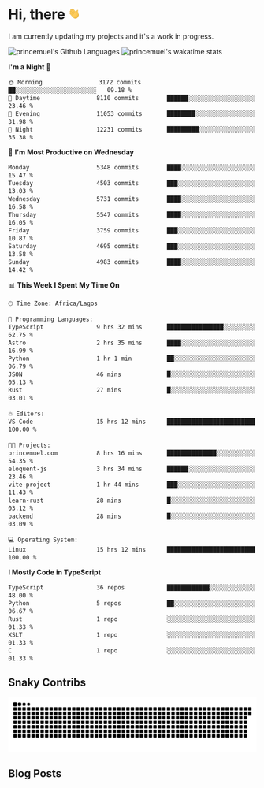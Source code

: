 # Hi, there <img src='/assets/wave.gif' alt='Just saying hello' width='24' height='24' />

<!--
**princemuel/princemuel** is a ✨ _special_ ✨ repository because its `README.md` (this file) appears on your GitHub profile.

Here are some ideas to get you started:

- 🔭 I’m currently working on ...
- 🌱 I’m currently learning ...
- 👯 I’m looking to collaborate on ...
- 🤔 I’m looking for help with ...
- 💬 Ask me about ...
- 📫 How to reach me: ...
- 😄 Pronouns: ...
- ⚡ Fun fact: ...
-->

I am currently updating my projects and it's a work in progress.

![princemuel's Github Languages](https://github-readme-stats.vercel.app/api/top-langs/?username=princemuel&text_color=586069&layout=compact&hide_border=true&title_color=0366d6&count_private=true&include_all_commits=true&theme=tokyonight&show_icons=true)
![princemuel's wakatime stats](https://github-readme-stats.vercel.app/api/wakatime?username=princemuel&text_color=586069&layout=compact&hide_border=true&title_color=0366d6&count_private=true&include_all_commits=true&theme=tokyonight&show_icons=true)

<!--START_SECTION:waka-->
**I'm a Night 🦉** 

```text
🌞 Morning                3172 commits        ██░░░░░░░░░░░░░░░░░░░░░░░   09.18 % 
🌆 Daytime                8110 commits        ██████░░░░░░░░░░░░░░░░░░░   23.46 % 
🌃 Evening                11053 commits       ████████░░░░░░░░░░░░░░░░░   31.98 % 
🌙 Night                  12231 commits       █████████░░░░░░░░░░░░░░░░   35.38 % 
```
📅 **I'm Most Productive on Wednesday** 

```text
Monday                   5348 commits        ████░░░░░░░░░░░░░░░░░░░░░   15.47 % 
Tuesday                  4503 commits        ███░░░░░░░░░░░░░░░░░░░░░░   13.03 % 
Wednesday                5731 commits        ████░░░░░░░░░░░░░░░░░░░░░   16.58 % 
Thursday                 5547 commits        ████░░░░░░░░░░░░░░░░░░░░░   16.05 % 
Friday                   3759 commits        ███░░░░░░░░░░░░░░░░░░░░░░   10.87 % 
Saturday                 4695 commits        ███░░░░░░░░░░░░░░░░░░░░░░   13.58 % 
Sunday                   4983 commits        ████░░░░░░░░░░░░░░░░░░░░░   14.42 % 
```


📊 **This Week I Spent My Time On** 

```text
🕑︎ Time Zone: Africa/Lagos

💬 Programming Languages: 
TypeScript               9 hrs 32 mins       ████████████████░░░░░░░░░   62.75 % 
Astro                    2 hrs 35 mins       ████░░░░░░░░░░░░░░░░░░░░░   16.99 % 
Python                   1 hr 1 min          ██░░░░░░░░░░░░░░░░░░░░░░░   06.79 % 
JSON                     46 mins             █░░░░░░░░░░░░░░░░░░░░░░░░   05.13 % 
Rust                     27 mins             █░░░░░░░░░░░░░░░░░░░░░░░░   03.01 % 

🔥 Editors: 
VS Code                  15 hrs 12 mins      █████████████████████████   100.00 % 

🐱‍💻 Projects: 
princemuel.com           8 hrs 16 mins       ██████████████░░░░░░░░░░░   54.35 % 
eloquent-js              3 hrs 34 mins       ██████░░░░░░░░░░░░░░░░░░░   23.46 % 
vite-project             1 hr 44 mins        ███░░░░░░░░░░░░░░░░░░░░░░   11.43 % 
learn-rust               28 mins             █░░░░░░░░░░░░░░░░░░░░░░░░   03.12 % 
backend                  28 mins             █░░░░░░░░░░░░░░░░░░░░░░░░   03.09 % 

💻 Operating System: 
Linux                    15 hrs 12 mins      █████████████████████████   100.00 % 
```

**I Mostly Code in TypeScript** 

```text
TypeScript               36 repos            ████████████░░░░░░░░░░░░░   48.00 % 
Python                   5 repos             ██░░░░░░░░░░░░░░░░░░░░░░░   06.67 % 
Rust                     1 repo              ░░░░░░░░░░░░░░░░░░░░░░░░░   01.33 % 
XSLT                     1 repo              ░░░░░░░░░░░░░░░░░░░░░░░░░   01.33 % 
C                        1 repo              ░░░░░░░░░░░░░░░░░░░░░░░░░   01.33 % 
```




<!--END_SECTION:waka-->

## Snaky Contribs

<img src='/assets/github-snake-dark.svg' alt='Snaky Contributions' />

## Blog Posts

<!-- BLOG-POST-LIST:START -->
<!-- BLOG-POST-LIST:END -->

